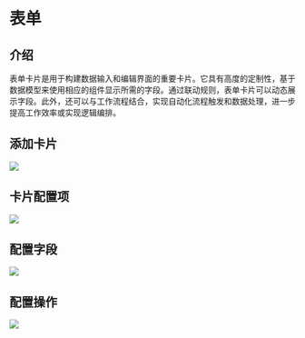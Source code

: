 # 表单

## 介绍

表单卡片是用于构建数据输入和编辑界面的重要卡片。它具有高度的定制性，基于数据模型来使用相应的组件显示所需的字段。通过联动规则，表单卡片可以动态展示字段。此外，还可以与工作流程结合，实现自动化流程触发和数据处理，进一步提高工作效率或实现逻辑编排。

## 添加卡片

![](/blocks/form-add.png)

## 卡片配置项

![](/blocks/form-setting.png)

## 配置字段

![](/blocks/form-field.png)

## 配置操作

![](/blocks/form-action.png)

